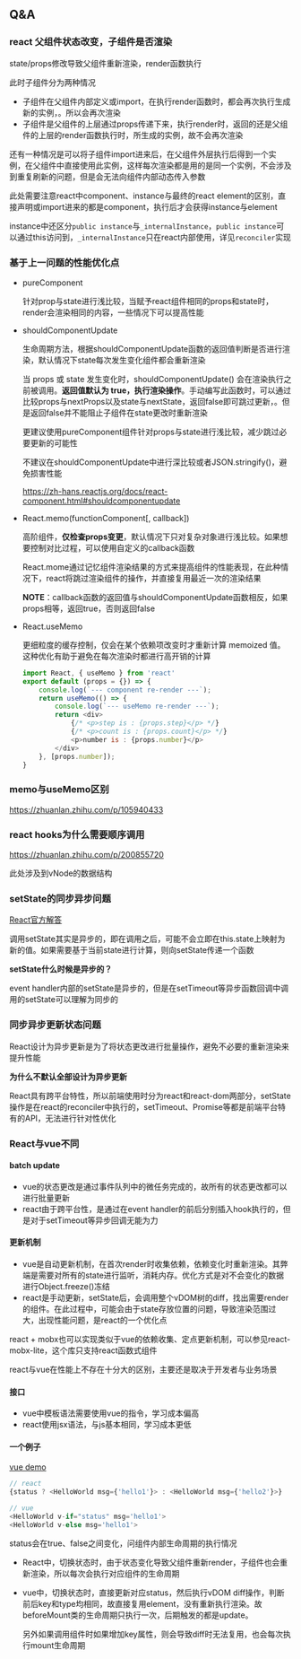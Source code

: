 ## Q&A

### react 父组件状态改变，子组件是否渲染

state/props修改导致父组件重新渲染，render函数执行

此时子组件分为两种情况

* 子组件在父组件内部定义或import，在执行render函数时，都会再次执行生成新的实例，。所以会再次渲染
* 子组件是父组件的上层通过props传递下来，执行render时，返回的还是父组件的上层的render函数执行时，所生成的实例，故不会再次渲染

还有一种情况是可以将子组件import进来后，在父组件外层执行后得到一个实例，在父组件中直接使用此实例，这样每次渲染都是用的是同一个实例，不会涉及到重复刷新的问题，但是会无法向组件内部动态传入参数

此处需要注意react中component、instance与最终的react element的区别，直接声明或import进来的都是component，执行后才会获得instance与element

instance中还区分`public instance`与`_internalInstance`，`public instance`可以通过this访问到，`_internalInstance`只在react内部使用，详见`reconciler`实现

### 基于上一问题的性能优化点

* pureComponent

	针对prop与state进行浅比较，当赋予react组件相同的props和state时，render会渲染相同的内容，一些情况下可以提高性能

* shouldComponentUpdate

	生命周期方法，根据shouldComponentUpdate函数的返回值判断是否进行渲染，默认情况下state每次发生变化组件都会重新渲染

	当 props 或 state 发生变化时，shouldComponentUpdate() 会在渲染执行之前被调用。**返回值默认为 true，执行渲染操作**。手动编写此函数时，可以通过比较props与nextProps以及state与nextState，返回false即可跳过更新，。但是返回false并不能阻止子组件在state更改时重新渲染

	更建议使用pureComponent组件针对props与state进行浅比较，减少跳过必要更新的可能性

	不建议在shouldComponentUpdate中进行深比较或者JSON.stringify()，避免损害性能

	https://zh-hans.reactjs.org/docs/react-component.html#shouldcomponentupdate

* React.memo(functionComponent[, callback])

	高阶组件，**仅检查props变更**，默认情况下只对复杂对象进行浅比较。如果想要控制对比过程，可以使用自定义的callback函数

	React.mome通过记忆组件渲染结果的方式来提高组件的性能表现，在此种情况下，react将跳过渲染组件的操作，并直接复用最近一次的渲染结果

	**NOTE**：callback函数的返回值与shouldComponentUpdate函数相反，如果props相等，返回true，否则返回false

* React.useMemo

	更细粒度的缓存控制，仅会在某个依赖项改变时才重新计算 memoized 值。这种优化有助于避免在每次渲染时都进行高开销的计算

	```javascript
	import React, { useMemo } from 'react'
	export default (props = {}) => {
	    console.log(`--- component re-render ---`);
	    return useMemo(() => {
	        console.log(`--- useMemo re-render ---`);
	        return <div>
	            {/* <p>step is : {props.step}</p> */}
	            {/* <p>count is : {props.count}</p> */}
	            <p>number is : {props.number}</p>
	        </div>
	    }, [props.number]);
	}
	```

### memo与useMemo区别

https://zhuanlan.zhihu.com/p/105940433

### react hooks为什么需要顺序调用

https://zhuanlan.zhihu.com/p/200855720

此处涉及到vNode的数据结构

### setState的同步异步问题

[React官方解答](https://zh-hans.reactjs.org/docs/faq-state.html#why-is-setstate-giving-me-the-wrong-value)

调用setState其实是异步的，即在调用之后，可能不会立即在this.state上映射为新的值。如果需要基于当前state进行计算，则向setState传递一个函数

**setState什么时候是异步的？**

event handler内部的setState是异步的，但是在setTimeout等异步函数回调中调用的setState可以理解为同步的

### 同步异步更新状态问题

React设计为异步更新是为了将状态更改进行批量操作，避免不必要的重新渲染来提升性能

**为什么不默认全部设计为异步更新**

React具有跨平台特性，所以前端使用时分为react和react-dom两部分，setState操作是在react的reconciler中执行的，setTimeout、Promise等都是前端平台特有的API，无法进行针对性优化

### React与vue不同

#### batch update

* vue的状态更改是通过事件队列中的微任务完成的，故所有的状态更改都可以进行批量更新
* react由于跨平台性，是通过在event handler的前后分别插入hook执行的，但是对于setTimeout等异步回调无能为力

#### 更新机制

* vue是自动更新机制，在首次render时收集依赖，依赖变化时重新渲染。其弊端是需要对所有的state进行监听，消耗内存。优化方式是对不会变化的数据进行Object.freeze()冻结
* react是手动更新，setState后，会调用整个vDOM树的diff，找出需要render的组件。在此过程中，可能会由于state存放位置的问题，导致渲染范围过大，出现性能问题，是react的一个优化点

react + mobx也可以实现类似于vue的依赖收集、定点更新机制，可以参见react-mobx-lite，这个库只支持react函数式组件

react与vue在性能上不存在十分大的区别，主要还是取决于开发者与业务场景

#### 接口

* vue中模板语法需要使用vue的指令，学习成本偏高
* react使用jsx语法，与js基本相同，学习成本更低

#### 一个例子

[vue demo](https://codesandbox.io/s/boring-feistel-8gcqg?file=/src/App.vue)

```javascript
// react
{status ? <HelloWorld msg={'hello1'}> : <HelloWorld msg={'hello2'}>}

// vue
<HelloWorld v-if="status" msg='hello1'>
<HelloWorld v-else msg='hello1'>
```

status会在true、false之间变化，问组件内部生命周期的执行情况

* React中，切换状态时，由于状态变化导致父组件重新render，子组件也会重新渲染，所以每次会执行对应组件的生命周期
* vue中，切换状态时，直接更新对应status，然后执行vDOM diff操作，判断前后key和type均相同，故直接复用element，没有重新执行渲染。故beforeMount类的生命周期只执行一次，后期触发的都是update。

	另外如果调用组件时如果增加key属性，则会导致diff时无法复用，也会每次执行mount生命周期